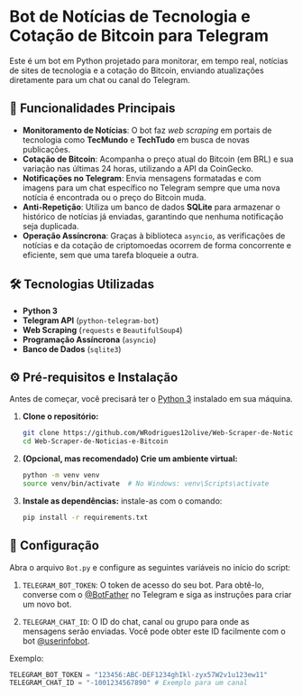 # Bot de Notícias de Tecnologia e Cotação de Bitcoin para Telegram

Este é um bot em Python projetado para monitorar, em tempo real, notícias de sites de tecnologia e a cotação do Bitcoin, enviando atualizações diretamente para um chat ou canal do Telegram.

## 🚀 Funcionalidades Principais

-   **Monitoramento de Notícias**: O bot faz *web scraping* em portais de tecnologia como **TecMundo** e **TechTudo** em busca de novas publicações.
-   **Cotação de Bitcoin**: Acompanha o preço atual do Bitcoin (em BRL) e sua variação nas últimas 24 horas, utilizando a API da CoinGecko.
-   **Notificações no Telegram**: Envia mensagens formatadas e com imagens para um chat específico no Telegram sempre que uma nova notícia é encontrada ou o preço do Bitcoin muda.
-   **Anti-Repetição**: Utiliza um banco de dados **SQLite** para armazenar o histórico de notícias já enviadas, garantindo que nenhuma notificação seja duplicada.
-   **Operação Assíncrona**: Graças à biblioteca `asyncio`, as verificações de notícias e da cotação de criptomoedas ocorrem de forma concorrente e eficiente, sem que uma tarefa bloqueie a outra.

## 🛠️ Tecnologias Utilizadas

-   **Python 3**
-   **Telegram API** (`python-telegram-bot`)
-   **Web Scraping** (`requests` e `BeautifulSoup4`)
-   **Programação Assíncrona** (`asyncio`)
-   **Banco de Dados** (`sqlite3`)

## ⚙️ Pré-requisitos e Instalação

Antes de começar, você precisará ter o [Python 3](https://www.python.org/downloads/) instalado em sua máquina.

1.  **Clone o repositório:**
    ```bash
    git clone https://github.com/WRodrigues12olive/Web-Scraper-de-Noticias-e-Bitcoin
    cd Web-Scraper-de-Noticias-e-Bitcoin
    ```

2.  **(Opcional, mas recomendado) Crie um ambiente virtual:**
    ```bash
    python -m venv venv
    source venv/bin/activate  # No Windows: venv\Scripts\activate
    ```

3.  **Instale as dependências:**
    instale-as com o comando:
    ```bash
    pip install -r requirements.txt
    ```

## 📝 Configuração

Abra o arquivo `Bot.py` e configure as seguintes variáveis no início do script:

1.  `TELEGRAM_BOT_TOKEN`: O token de acesso do seu bot. Para obtê-lo, converse com o [@BotFather](https://t.me/BotFather) no Telegram e siga as instruções para criar um novo bot.

2.  `TELEGRAM_CHAT_ID`: O ID do chat, canal ou grupo para onde as mensagens serão enviadas. Você pode obter este ID facilmente com o bot [@userinfobot](https://t.me/userinfobot).

Exemplo:
```python
TELEGRAM_BOT_TOKEN = "123456:ABC-DEF1234ghIkl-zyx57W2v1u123ew11"
TELEGRAM_CHAT_ID = "-1001234567890" # Exemplo para um canal
